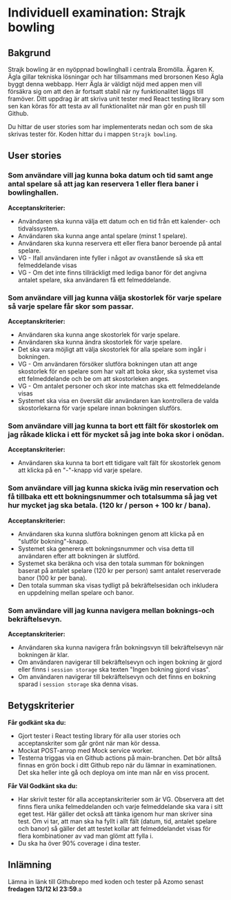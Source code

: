 # Individuell examination: Strajk bowling

## Bakgrund

Strajk bowling är en nyöppnad bowlinghall i centrala Bromölla. Ägaren K. Ägla gillar tekniska lösningar och har tillsammans med brorsonen Keso Ägla byggt denna webbapp.
Herr Ägla är väldigt nöjd med appen men vill försäkra sig om att den är fortsatt stabil när ny funktionalitet läggs till framöver. Ditt uppdrag är att skriva unit tester med React testing library som sen kan köras för att testa av all funktionalitet när man gör en push till Github.

Du hittar de user stories som har implementerats nedan och som de ska skrivas tester för. Koden hittar du i mappen `Strajk bowling`.

## User stories

### Som användare vill jag kunna boka datum och tid samt ange antal spelare så att jag kan reservera 1 eller flera baner i bowlinghallen.

**Acceptanskriterier:**

- Användaren ska kunna välja ett datum och en tid från ett kalender- och tidvalssystem.
- Användaren ska kunna ange antal spelare (minst 1 spelare).
- Användaren ska kunna reservera ett eller flera banor beroende på antal spelare.
- VG - Ifall användaren inte fyller i något av ovanstående så ska ett felmeddelande visas
- VG - Om det inte finns tillräckligt med lediga banor för det angivna antalet spelare, ska användaren få ett felmeddelande.

### Som användare vill jag kunna välja skostorlek för varje spelare så varje spelare får skor som passar.

**Acceptanskriterier:**

- Användaren ska kunna ange skostorlek för varje spelare.
- Användaren ska kunna ändra skostorlek för varje spelare.
- Det ska vara möjligt att välja skostorlek för alla spelare som ingår i bokningen.
- VG - Om användaren försöker slutföra bokningen utan att ange skostorlek för en spelare som har valt att boka skor, ska systemet visa ett felmeddelande och be om att skostorleken anges.
- VG - Om antalet personer och skor inte matchas ska ett felmeddelande visas
- Systemet ska visa en översikt där användaren kan kontrollera de valda skostorlekarna för varje spelare innan bokningen slutförs.

### Som användare vill jag kunna ta bort ett fält för skostorlek om jag råkade klicka i ett för mycket så jag inte boka skor i onödan.

**Acceptanskriterier:**

- Användaren ska kunna ta bort ett tidigare valt fält för skostorlek genom att klicka på en "-"-knapp vid varje spelare.

### Som användare vill jag kunna skicka iväg min reservation och få tillbaka ett ett bokningsnummer och totalsumma så jag vet hur mycket jag ska betala. (120 kr / person + 100 kr / bana).

**Acceptanskriterier:**

- Användaren ska kunna slutföra bokningen genom att klicka på en "slutför bokning"-knapp.
- Systemet ska generera ett bokningsnummer och visa detta till användaren efter att bokningen är slutförd.
- Systemet ska beräkna och visa den totala summan för bokningen baserat på antalet spelare (120 kr per person) samt antalet reserverade banor (100 kr per bana).
- Den totala summan ska visas tydligt på bekräftelsesidan och inkludera en uppdelning mellan spelare och banor.

### Som användare vill jag kunna navigera mellan boknings-och bekräftelsevyn.

**Acceptanskriterier:**

- Användaren ska kunna navigera från bokningsvyn till bekräftelsevyn när bokningen är klar.
- Om användaren navigerar till bekräftelsevyn och ingen bokning är gjord eller finns i `session storage` ska texten "Ingen bokning gjord visas".
- Om användaren navigerar till bekräftelsevyn och det finns en bokning sparad i `session storage` ska denna visas.

## Betygskriterier

**Får godkänt ska du:**

- Gjort tester i React testing library för alla user stories och acceptanskriter som går grönt när man kör dessa.
- Mockat POST-anrop med Mock service worker.
- Testerna triggas via en Github actions på main-branchen. Det bör alltså finnas en grön bock i ditt Github repo när du lämnar in examinationen. Det ska heller inte gå och deploya om inte man når en viss procent.

**Får Väl Godkänt ska du:**

- Har skrivit tester för alla acceptanskriterier som är VG. Observera att det finns flera unika felmeddelanden och varje felmeddelande ska vara i sitt eget test. Här gäller det också att tänka igenom hur man skriver sina test. Om vi tar, att man ska ha fyllt i allt fält (datum, tid, antalet spelare och banor) så gäller det att testet kollar att felmeddelandet visas för flera kombinationer av vad man glömt att fylla i.
- Du ska ha över 90% coverage i dina tester.

## Inlämning

Lämna in länk till Githubrepo med koden och tester på Azomo senast **fredagen 13/12 kl 23:59**.a
